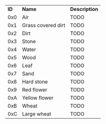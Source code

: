 <table>
<tr>
<td><b>ID</b></td><td><b>Name</b></td><td><b>Description</b></td>
</tr>
<tr>
<td>0x0</td><td>Air</td><td>TODO</td>
</tr>
<tr>
<td>0x1</td><td>Grass covered dirt</td><td>TODO</td>
</tr>
<tr>
<td>0x2</td><td>Dirt</td><td>TODO</td>
</tr>
<tr>
<td>0x3</td><td>Stone</td><td>TODO</td>
</tr>
<tr>
<td>0x4</td><td>Water</td><td>TODO</td>
</tr>
<tr>
<td>0x5</td><td>Wood</td><td>TODO</td>
</tr>
<tr>
<td>0x6</td><td>Leaf</td><td>TODO</td>
</tr>
<tr>
<td>0x7</td><td>Sand</td><td>TODO</td>
</tr>
<tr>
<td>0x8</td><td>Hard stone</td><td>TODO</td>
</tr>
<tr>
<td>0x9</td><td>Red flower</td><td>TODO</td>
</tr>
<tr>
<td>0xA</td><td>Yellow flower</td><td>TODO</td>
</tr>
<tr>
<td>0xB</td><td>Wheat</td><td>TODO</td>
</tr>
<tr>
<td>0xC</td><td>Large wheat</td><td>TODO</td>
</tr>
</table>
